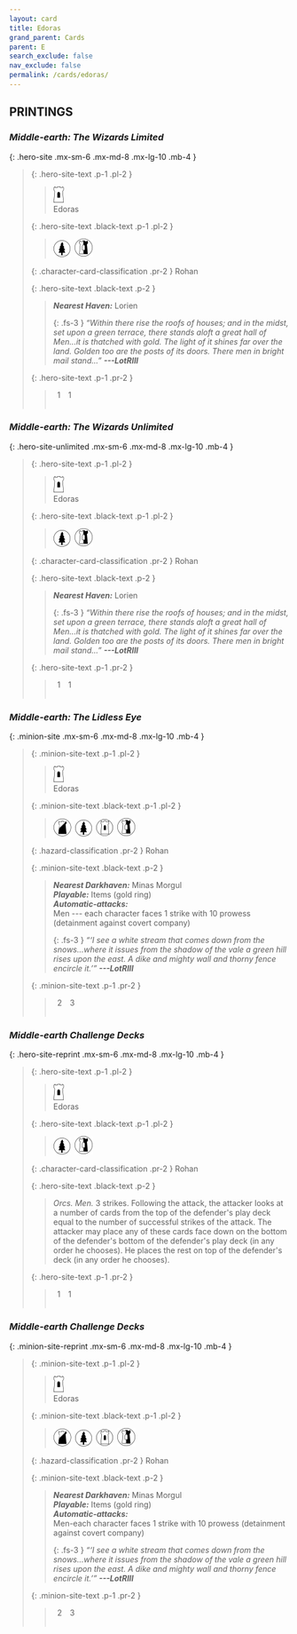 ```yaml
---
layout: card
title: Edoras
grand_parent: Cards
parent: E
search_exclude: false
nav_exclude: false
permalink: /cards/edoras/
---
```


## PRINTINGS


### _Middle-earth: The Wizards Limited_

{: .hero-site .mx-sm-6 .mx-md-8 .mx-lg-10 .mb-4 }
> {: .hero-site-text .p-1 .pl-2 }
> > <div class="card-mp"><img src="/assets/images/free-hold.svg"></div>
> > <div class="character-card-name">Edoras</div>
>
> {: .hero-site-text .black-text .p-1 .pl-2 }
> > ![](/assets/images/wilderness.svg)&ensp;![](/assets/images/border-land.svg)
>
> {: .character-card-classification .pr-2 }
> Rohan
>
> {: .hero-site-text .black-text .p-2 }
> > _**Nearest Haven:**_ Lorien  
> > 
> > {: .fs-3 } 
> > _“Within there rise the roofs of houses; and in the midst, set upon a green terrace, there stands aloft a great hall of Men...it is thatched with gold. The light of it shines far over the land. Golden too are the posts of its doors. There men in bright mail stand...”_ ***---&#65279;LotRIII*** 
> 
> {: .hero-site-text .p-1 .pr-2 }
> > <div class="hero-site-draw"><span class="hero-you-draw">&ensp;1&ensp;</span><span class="hero-opp-draw">&ensp;1&ensp;</span></div>
> > <div class="card-corruption">&nbsp;</div>

### _Middle-earth: The Wizards Unlimited_

{: .hero-site-unlimited .mx-sm-6 .mx-md-8 .mx-lg-10 .mb-4 }
> {: .hero-site-text .p-1 .pl-2 }
> > <div class="card-mp"><img src="/assets/images/free-hold.svg"></div>
> > <div class="character-card-name">Edoras</div>
>
> {: .hero-site-text .black-text .p-1 .pl-2 }
> > ![](/assets/images/wilderness.svg)&ensp;![](/assets/images/border-land.svg)
>
> {: .character-card-classification .pr-2 }
> Rohan
>
> {: .hero-site-text .black-text .p-2 }
> > _**Nearest Haven:**_ Lorien  
> > 
> > {: .fs-3 } 
> > _“Within there rise the roofs of houses; and in the midst, set upon a green terrace, there stands aloft a great hall of Men...it is thatched with gold. The light of it shines far over the land. Golden too are the posts of its doors. There men in bright mail stand...”_ ***---&#65279;LotRIII*** 
> 
> {: .hero-site-text .p-1 .pr-2 }
> > <div class="hero-site-draw"><span class="hero-you-draw">&ensp;1&ensp;</span><span class="hero-opp-draw">&ensp;1&ensp;</span></div>
> > <div class="card-corruption">&nbsp;</div>

### _Middle-earth: The Lidless Eye_

{: .minion-site .mx-sm-6 .mx-md-8 .mx-lg-10 .mb-4 }
> {: .minion-site-text .p-1 .pl-2 }
> > <div class="card-mp"><img src="/assets/images/free-hold.svg"></div>
> > <div class="card-name">Edoras</div>
>
> {: .minion-site-text .black-text .p-1 .pl-2 }
> > ![](/assets/images/shadow-land.svg)&ensp;![](/assets/images/wilderness.svg)&ensp;![](/assets/images/free-domain.svg)&ensp;![](/assets/images/border-land.svg)
>
> {: .hazard-classification .pr-2 }
> Rohan
>
> {: .minion-site-text .black-text .p-2 }
> > ***Nearest Darkhaven:*** Minas Morgul <br>_**Playable:**_ Items (gold ring) <br>_**Automatic-attacks:**_<br> Men --- each character faces 1 strike with 10 prowess (detainment against covert company)   
> > 
> > {: .fs-3 } 
> > _“‘I see a white stream that comes down from the snows...where it issues from the shadow of the vale a green hill rises upon the east. A dike and mighty wall and thorny fence encircle it.’”_ ***---&#65279;LotRIII*** 
> 
> {: .minion-site-text .p-1 .pr-2 }
> > <div class="hero-site-draw"><span class="minion-you-draw">&ensp;2&ensp;</span><span class="minion-opp-draw">&ensp;3&ensp;</span></div>
> > <div class="card-corruption">&nbsp;</div>

### _Middle-earth Challenge Decks_

{: .hero-site-reprint .mx-sm-6 .mx-md-8 .mx-lg-10 .mb-4 }
> {: .hero-site-text .p-1 .pl-2 }
> > <div class="card-mp"><img src="/assets/images/free-hold.svg"></div>
> > <div class="character-card-name">Edoras</div>
>
> {: .hero-site-text .black-text .p-1 .pl-2 }
> > ![](/assets/images/wilderness.svg)&ensp;![](/assets/images/border-land.svg)
>
> {: .character-card-classification .pr-2 }
> Rohan
>
> {: .hero-site-text .black-text .p-2 }
> > _Orcs._ _Men._ 3 strikes. Following the attack, the attacker looks at a number of cards from the top of the defender's play deck equal to the number of successful strikes of the attack. The attacker may place any of these cards face down on the bottom of the defender's bottom of the defender's play deck (in any order he chooses). He places the rest on top of the defender's deck (in any order he chooses). 
> 
> {: .hero-site-text .p-1 .pr-2 }
> > <div class="hero-site-draw"><span class="hero-you-draw">&ensp;1&ensp;</span><span class="hero-opp-draw">&ensp;1&ensp;</span></div>
> > <div class="card-corruption">&nbsp;</div>

### _Middle-earth Challenge Decks_

{: .minion-site-reprint .mx-sm-6 .mx-md-8 .mx-lg-10 .mb-4 }
> {: .minion-site-text .p-1 .pl-2 }
> > <div class="card-mp"><img src="/assets/images/free-hold.svg"></div>
> > <div class="card-name">Edoras</div>
>
> {: .minion-site-text .black-text .p-1 .pl-2 }
> > ![](/assets/images/shadow-land.svg)&ensp;![](/assets/images/wilderness.svg)&ensp;![](/assets/images/free-domain.svg)&ensp;![](/assets/images/border-land.svg)
>
> {: .hazard-classification .pr-2 }
> Rohan
>
> {: .minion-site-text .black-text .p-2 }
> > ***Nearest Darkhaven:*** Minas Morgul <br>_**Playable:**_ Items (gold ring) <br>_**Automatic-attacks:**_<br> Men-each character faces 1 strike with 10 prowess (detainment against covert company)   
> > 
> > {: .fs-3 } 
> > _“‘I see a white stream that comes down from the snows...where it issues from the shadow of the vale a green hill rises upon the east. A dike and mighty wall and thorny fence encircle it.’”_ ***---&#65279;LotRIII*** 
> 
> {: .minion-site-text .p-1 .pr-2 }
> > <div class="hero-site-draw"><span class="minion-you-draw">&ensp;2&ensp;</span><span class="minion-opp-draw">&ensp;3&ensp;</span></div>
> > <div class="card-corruption">&nbsp;</div>
